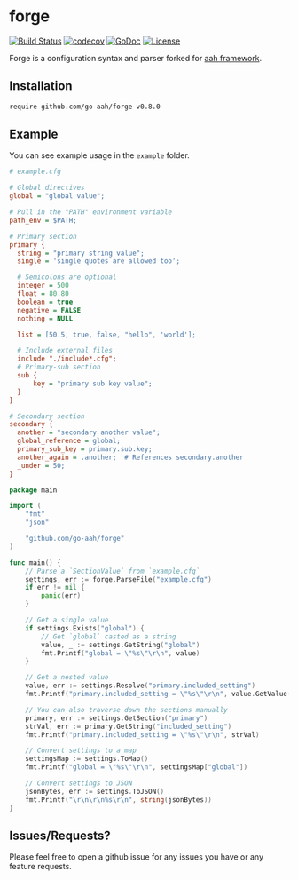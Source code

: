 forge
=====

[![Build Status](https://travis-ci.org/go-aah/forge.svg?branch=master)](https://travis-ci.org/go-aah/forge)
[![codecov](https://codecov.io/gh/go-aah/forge/branch/master/graph/badge.svg)](https://codecov.io/gh/go-aah/forge)
[![GoDoc](https://godoc.org/github.com/go-aah/forge?status.svg)](https://godoc.org/github.com/go-aah/forge)
[![License](https://img.shields.io/badge/license-MIT-blue.svg)](LICENSE)

Forge is a configuration syntax and parser forked for [aah framework](https://aahframework.org).

## Installation

```bash
require github.com/go-aah/forge v0.8.0
```

## Example

You can see example usage in the `example` folder.

```cfg
# example.cfg

# Global directives
global = "global value";

# Pull in the "PATH" environment variable
path_env = $PATH;

# Primary section
primary {
  string = "primary string value";
  single = 'single quotes are allowed too';

  # Semicolons are optional
  integer = 500
  float = 80.80
  boolean = true
  negative = FALSE
  nothing = NULL

  list = [50.5, true, false, "hello", 'world'];

  # Include external files
  include "./include*.cfg";
  # Primary-sub section
  sub {
      key = "primary sub key value";
  }
}

# Secondary section
secondary {
  another = "secondary another value";
  global_reference = global;
  primary_sub_key = primary.sub.key;
  another_again = .another;  # References secondary.another
  _under = 50;
}
```

```go
package main

import (
	"fmt"
	"json"

	"github.com/go-aah/forge"
)

func main() {
	// Parse a `SectionValue` from `example.cfg`
	settings, err := forge.ParseFile("example.cfg")
	if err != nil {
		panic(err)
	}

	// Get a single value
	if settings.Exists("global") {
		// Get `global` casted as a string
		value, _ := settings.GetString("global")
		fmt.Printf("global = \"%s\"\r\n", value)
	}

	// Get a nested value
	value, err := settings.Resolve("primary.included_setting")
	fmt.Printf("primary.included_setting = \"%s\"\r\n", value.GetValue())

	// You can also traverse down the sections manually
	primary, err := settings.GetSection("primary")
	strVal, err := primary.GetString("included_setting")
	fmt.Printf("primary.included_setting = \"%s\"\r\n", strVal)

	// Convert settings to a map
	settingsMap := settings.ToMap()
	fmt.Printf("global = \"%s\"\r\n", settingsMap["global"])

	// Convert settings to JSON
	jsonBytes, err := settings.ToJSON()
	fmt.Printf("\r\n\r\n%s\r\n", string(jsonBytes))
}
```

## Issues/Requests?

Please feel free to open a github issue for any issues you have or any feature requests.
